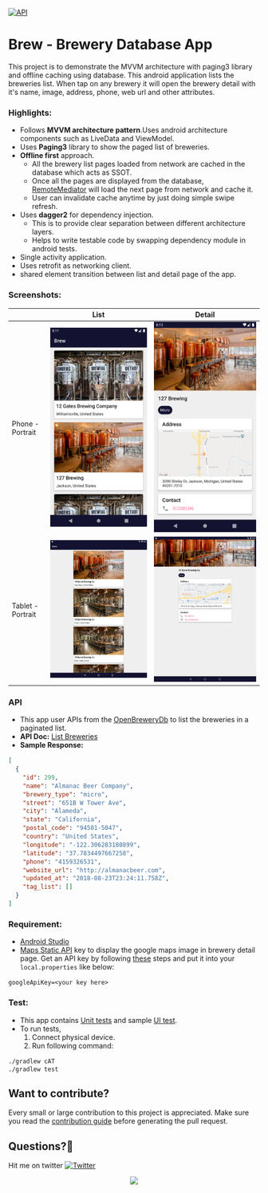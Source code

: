 [![API](https://img.shields.io/badge/API-21%2B-orange.svg?style=flat)](https://android-arsenal.com/api?level=21)  

# Brew - Brewery Database App

This project is to demonstrate the MVVM architecture with paging3 library and offline caching using database. 
This android application lists the breweries list. When tap on any brewery it will open the brewery detail with it's name, image, address, phone, web url and other attributes.

### Highlights:
- Follows **MVVM architecture pattern**.Uses android architecture components such as LiveData and ViewModel. 
- Uses **Paging3** library to show the paged list of breweries.
- **Offline first** approach. 
  - All the brewery list pages loaded from network are cached in the database which acts as SSOT. 
  - Once all the pages are displayed from the database, [RemoteMediator](https://developer.android.com/reference/kotlin/androidx/paging/RemoteMediator) will load the next page from network and cache it. 
  - User can invalidate cache anytime by just doing simple swipe refresh.  
- Uses **dagger2** for dependency injection. 
  - This is to provide clear separation between different architecture layers. 
  - Helps to write testable code by swapping dependency module in android tests.
- Single activity application.
- Uses retrofit as networking client.
- shared element transition between list and detail page of the app.

### Screenshots:

| | List | Detail |
|----|----|----|
| Phone - Portrait | ![](.github/images/listing.png) | ![](.github/images/detail.png) | 
| Tablet - Portrait | ![](.github/images/listing-tab.png) | ![](.github/images/detail-tab.png) | 

### API

- This app user APIs from the [OpenBreweryDb](https://www.openbrewerydb.org/) to list the breweries in a paginated list.
- **API Doc:** [List Breweries](https://www.openbrewerydb.org/documentation/01-listbreweries)
- **Sample Response:**

```json
[
  {
    "id": 299,
    "name": "Almanac Beer Company",
    "brewery_type": "micro",
    "street": "651B W Tower Ave",
    "city": "Alameda",
    "state": "California",
    "postal_code": "94501-5047",
    "country": "United States",
    "longitude": "-122.306283180899",
    "latitude": "37.7834497667258",
    "phone": "4159326531",
    "website_url": "http://almanacbeer.com",
    "updated_at": "2018-08-23T23:24:11.758Z",
    "tag_list": []
  }
]
``` 

### Requirement: 

- [Android Studio](https://developer.android.com/studio)
- [Maps Static API](https://developers.google.com/maps/documentation/maps-static/overview) key to display the google maps image in brewery detail page. Get an API key by following [these](https://developers.google.com/maps/documentation/maps-static/get-api-key) steps and put it into your `local.properties` like below:
```properties
googleApiKey=<your key here>
```

### Test:

- This app contains [Unit tests](app/src/test/java/com/kevalpatel2106/brew) and sample [UI test](app/src/androidTest/java/com/kevalpatel2106/brew).
- To run tests,
  1. Connect physical device.
  2. Run following command:
 ```shell script
./gradlew cAT
./gradlew test
```

## Want to contribute?
Every small or large contribution to this project is appreciated. Make sure you read the [contribution guide](/.github/CONTRIBUTING.md) before generating the pull request.

## Questions?🤔
Hit me on twitter [![Twitter](https://img.shields.io/badge/Twitter-@chaytanyasinha-blue.svg?style=flat)](https://twitter.com/chaytanyasinha?s=08)

<div align="center">
<img src="https://cloud.githubusercontent.com/assets/370176/26526332/03bb8ac2-432c-11e7-89aa-da3cd1c0e9cb.png">
</div>
